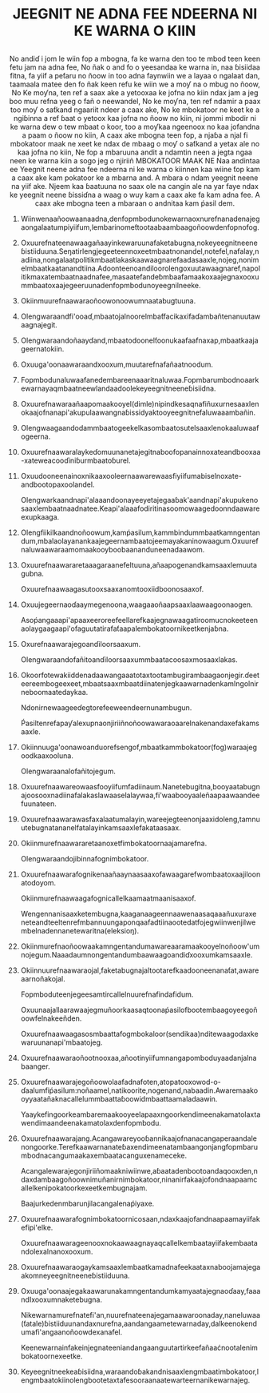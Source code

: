 <h1 align='center'>JEEGNIT NE ADNA FEE NDEERNA NI KE WARNA O KIIN</h1>
<h2 align='center'></h2>
<p align='center'>No andiɗ i jom le wiin fop a mbogna, fa ke warna den too te mbod teen keen fetu jam na adna fee,
No ñak o and fo o yeesandaa ke warna in, naa ɓisiidaa fitna, fa yiif a peƭaru no ñoow in too adna faynwiin we a layaa o ngalaat dan, taamaala matee den fo ñak keen refu ke wiin we a moƴ na o mbug no ñoow,
No Ke moƴna, ten ref a saax ake a yetooxaa ke jofna no kiin ndax jam a jeg boo muu refna yeeg o fañ o neewandel,
No ke moƴna, ten ref ndamir a paax too moƴ o saƭkand ngaariit ndeer a caax ake,
No ke mbokatoor ne keet ke a ngiɓinna a ref ɓaat o yetoox kaa jofna no ñoow no kiin, ni jommi mbodir ni ke warna dew o tew mbaat o koor, too a moƴkaa ngeenoox no kaa jofandna a paam o ñoow no kiin,
A caax ake mbogna teen fop, a njaɓa a njal fi mbokatoor maak ne xeet ke ndax de mbaag o moƴ o saƭkand a yetax ale no kaa jofna no kiin,
Ne fop a mbaruuna andit a ndamtin neen a jegta ngaa neen ke warna kiin a sogo jeg o njiriiñ
MBOKATOOR MAAK NE
Naa andintaa ee
Yeegnit neene adna fee ndeerna ni ke warna o kiinnen kaa wiine ƭop kam a caax ake kam pokatoor ke a mbarna and. A mbara o ndam yeegnit neene na yiif ake. Njeem kaa ɓaatuuna no saax ole na cangin ale na yar faye ndax ke yeegnit neene ɓissiɗna a waag o wuy kam a caax ake fa kam adna fee. A caax ake mbogna teen a mbaraan o andnitaa kam ṕasil dem.</p>
<ol>
  <li>
    <p>Wiinwenaañoowaanaadna,denfopmbodunokewarnaoxnurefnanadenajegaongalaatumpiyiifum,lembarinomeƭtootaabaambaagoñoowdenfopnofog.</p>
  </li>
  <li>
    <p>Oxuurefnateenawaagañaayinkewaruunafaketabugna,nokeyeegnitneeneɓistiiduuna.Seŋatirlengjegeeteennoxeetmbaatnonandel,notefel,nafalay,nadiina,nongalaatpolitikmbaatlakaskaawaagnarefaadasaaxle,nojeg,nonimelmbaatkaatanandtiina.Adoonteenoandiloorolengoxuutawaagnaref,napolitikmaxatembaatnaadnafee,masaatefandeɓmbaafamaakoxaajegnaxooxummbaatoxaajegeeruunadenfopmbodunoyeegnilneeke.</p>
  </li>
  <li>
    <p>Okiinmuurefnaawaraoñoowonoowumnaatabugtuuna.</p>
  </li>
  <li>
    <p>Olengwaraandfi'ooaɗ,mbaatojalnoorelmbaƭfacikaxifaɗambañtenanuutawaagnajegit.</p>
  </li>
  <li>
    <p>Olengwaraandoñaayɗand,mbaatodoonelƭoonukaafaafnaxap,mbaatkaajageernatokiin.</p>
  </li>
  <li>
    <p>Oxuuga'oonaawaraandxooxum,muutarefnafañaatnoodum.</p>
  </li>
  <li>
    <p>Fopmbodunaluwaafanedembareenaaaritnaluwaa.Fopmbarumbodnoaarkewarnayaqmbaatneewlandaadoolekeyeegnitneeneɓisiidna.</p>
  </li>
  <li>
    <p>Oxuurefnawaraañaapomaakooyel(dimle)nipindkesaqnafiñuxurnesaaxlenokaajofnanapi'akupulaawangnaɓissidyaktooyeegnitnefaluwaaambañin.</p>
  </li>
  <li>
    <p>Olengwaagaandodammbaatogeekelkasombaatosutelsaaxlenokaaluwaafogeerna.</p>
  </li>
  <li>
    <p>Oxuurefnaawaralaykeɗomuunanetajegitnaboofopanainnoxateandbooxaa-xateweacooɗiniɓurmbaatoɓurel.</p>
  </li>
  <li>
    <p>Oxuudooneenainoxnikaaxooleernaawarewaasfiyiifumabiselnoxate-andbootopaxoolandel.</p>
    <p>Olengwarkaandnapi'alaaandoonayeeyetajegaaɓak'aandnapi'akupukenosaaxlembaatnaadnatee.Keapi'alaaafodiritinasoomowaagedoonndaawareexupkaaga.</p>
  </li>
  <li>
    <p>Olengfiikilkaandnoñoowum,kamṕasilum,kammbindummbaatkamngentandum,mbalaolayanankaajegeernambaatojeemayakaninowaagum.Oxuurefnaluwaawaraamomaakooyboobaananduneenadaawom.</p>
  </li>
  <li>
    <p>Oxuurefnaawararetaaagaraanefeltuuna,añaapogenandkamsaaxlemuutagubna.</p>
    <p>Oxuurefnaawaagasutooxsaaxanomtooxiidboonosaaxof.</p>
  </li>
  <li>
    <p>Oxuujegeernaoɗaaymegenoona,waagaaoñaapsaaxlaawaagoonaogen.</p>
    <p>Asoṕangaaapi'apaaxeeroreefeellarefkaajegnawaagatiroomucnokeeteenaolaygaagaapi'ofaguutatirafaƭaapalembokatoornikeetkenjaɓna.</p>
  </li>
  <li>
    <p>Oxurefnaawarajegoanɗiloorsaaxum.</p>
    <p>Olengwaraandofañitoanɗiloorsaaxummbaatacoosaxmosaaxlakas.</p>
  </li>
  <li>
    <p>Okoorfotewakiiddenadaawangaaatotaxtootambugirambaagaonjegir.ɗeeteereembogeexeet,mbaatsaaxmbaatdiinatenjegkaawarnadenkamIngolnirneboomaatedaykaa.</p>
    <p>Ndonirnewaageeɗegtorefeeweendeernunambugun.</p>
    <p>Ṕasiltenrefapaƴalexupnaonjiriiñnoñoowawaraoaarelnakenandaxefakamsaaxle.</p>
  </li>
  <li>
    <p>Okiinnuuga'oonawoanduorefsengof,mbaatkammbokatoor(fog)waraajegoodkaaxooluna.</p>
    <p>Olengwaraanalofañitojegum.</p>
  </li>
  <li>
    <p>Oxuurefnaawareowaasfooyiifumfadiinaum.Nanetebugitna,booyaatabugnajoosooxnadiinafalakaslawaaselalaywaa,fi'waabooyaaleñaapaawaandeefuunateen.</p>
  </li>
  <li>
    <p>Oxuurefnaawarawasfaxalaatumalayin,wareejegteenonjaaxidoleng,tamnuutebugnatananelfatalayinkamsaaxlefakataasaax.</p>
  </li>
  <li>
    <p>Okiinmurefnaawararetaanoxetfimbokatoornaajamarefna.</p>
    <p>Olengwaraandojibinnafognimbokatoor.</p>
  </li>
  <li>
    <p>Oxuurefnaawarafognikenaañaaynaasaaxofawaagarefwombaatoxaajiloonatodoyom.</p>
    <p>Okiinmurefnaawaagafognicallelkaamaatmaanisaaxof.</p>
    <p>Wengennanisaaxketembugna,kaaganaageennaawenaasaqaaañuxuraxeneteandteeltenrefmbannuungaponqaafadtiinaootedatfojegwiinwenjilwembelnadennanetewaritna(eleksioŋ).</p>
  </li>
  <li>
    <p>Okiinmurefnaoñoowaakamngentandumawareaaramaakooyelnoñoow'umnojegum.Naaadaumnongentandumbaawaagoandiɗxooxumkamsaaxle.</p>
  </li>
  <li>
    <p>Okiinnuurefnaawaraojal,faketabugnajaltootarefkaadooneenanaƭat,awareaarnoñakojal.</p>
    <p>Fopmboduteenjegeesamtircallelnuurefnafindafidum.</p>
    <p>Oxuunaajallaarawaajegmuñoorkaasaqtoonaṕasilofbootembaagoyeegoñoowfelnakeeñden.</p>
    <p>Oxuurefnaawaagasosmbaattafogmbokaloor(sendikaa)nditewaagodaxkewaruunanapi'mbaatojeg.</p>
  </li>
  <li>
    <p>Oxuurefnaawaraoñootnooxaa,añootinyiifumnangapomboduyaadanjalnabaanger.</p>
  </li>
  <li>
    <p>Oxuurefnaawarajegoñoowolaafadnafoten,atopatooxowod-o-ɗaalumfiṕasilum:noñaamel,natikoorite,nogenand,nabaadin.Awaremaakooyyaatañaknacallelummbaattaɓoowidmbaattaamaladaawin.</p>
    <p>Yaaykefingoorkeambaremaakooyeelapaaxngoorkendimeenakamatolaxtawendimaandeenakamatolaxdenfopmbodu.</p>
  </li>
  <li>
    <p>Oxuurefnaawarajang.Acangawareyooɓannikaajofnanacangaperaandalenongoorke.Terefkaawarnanateɓaxendimeenatambaangonjangfopmbarumbodnacangumaakaxembaatacanguxenameceke.</p>
    <p>Acangalewarajegonjiriiñomaakniwiinwe,aɓaatadenbootoandaqooxden,ndaxdambaagoñoownimuñanirnimbokatoor,ninanirfakaajofondnaapaamcallelkenipokatoorkexeetkembugnajam.</p>
    <p>Baajurkedenmbarunjilacangalenaṕiyaxe.</p>
  </li>
  <li>
    <p>Oxuurefnaawarafognimbokatoornicosaan,ndaxkaajofandnaapaamayiifakefipi'elke.</p>
    <p>Oxuurefnaawarageenooxnokaawaagnayaqcallelkembaatayiifakembaatandolexalnanoxooxum.</p>
  </li>
  <li>
    <p>Oxuurefnaawaraogaykamsaaxlembaatkamadnafeekaataxnaboojamajegaakomneyeegnitneeneɓistiiduuna.</p>
  </li>
  <li>
    <p>Oxuuga'oonaajegakaawarunakamngentandumkamyaatajegnaoɗaay,faaandIxooxumnaketebugna.</p>
    <p>Nikewarnamurefnatefi'an,nuurefnateenajegamaawaroonaday,naneluwaa(ƭatale)ɓistiiduunandaxnurefna,aandangaametewarnaday,dalkeenokendumafi'angaanoñoowdexanafel.</p>
    <p>Keenewarnainfakeinjegnateeniandangaanguutartirkeefañaaćnootalenimbokatoornexeetke.</p>
  </li>
  <li>
    <p>Keyeegnitneekeaɓisiidna,waraandoɓakandnisaaxlengmbaatimbokatoor,lengmbaatokiinolengbootetaxtafesooraanaatewarteernanikewarnajeg.</p>
  </li>
</ol>